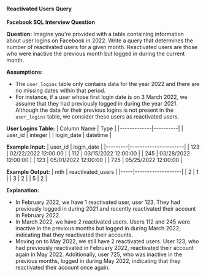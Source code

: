 #### Reactivated Users Query

**Facebook SQL Interview Question**

**Question:**
Imagine you're provided with a table containing information about user logins on Facebook in 2022. Write a query that determines the number of reactivated users for a given month. Reactivated users are those who were inactive the previous month but logged in during the current month.

**Assumptions:**
- The `user_logins` table only contains data for the year 2022 and there are no missing dates within that period.
- For instance, if a user whose first login date is on 3 March 2022, we assume that they had previously logged in during the year 2021. Although the data for their previous logins is not present in the `user_logins` table, we consider these users as reactivated users.

**User Logins Table:**
| Column Name | Type     |
|-------------|----------|
| user_id     | integer  |
| login_date   | datetime |

**Example Input:**
| user_id | login_date           |
|---------|----------------------|
| 123     | 02/22/2022 12:00:00  |
| 112     | 03/15/2022 12:00:00  |
| 245     | 03/28/2022 12:00:00  |
| 123     | 05/01/2022 12:00:00  |
| 725     | 05/25/2022 12:00:00  |

**Example Output:**
| mth | reactivated_users |
|-----|-------------------|
| 2   | 1                 |
| 3   | 2                 |
| 5   | 2                 |

**Explanation:**
- In February 2022, we have 1 reactivated user, user 123. They had previously logged in during 2021 and recently reactivated their account in February 2022.
- In March 2022, we have 2 reactivated users. Users 112 and 245 were inactive in the previous months but logged in during March 2022, indicating that they reactivated their accounts.
- Moving on to May 2022, we still have 2 reactivated users. User 123, who had previously reactivated in February 2022, reactivated their account again in May 2022. Additionally, user 725, who was inactive in the previous months, logged in during May 2022, indicating that they reactivated their account once again.
